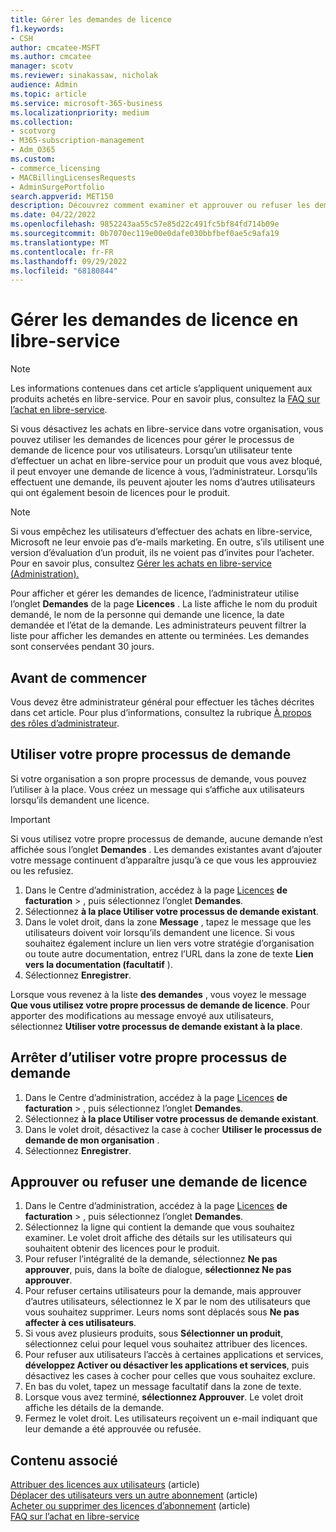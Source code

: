 ```yaml
---
title: Gérer les demandes de licence
f1.keywords:
- CSH
author: cmcatee-MSFT
ms.author: cmcatee
manager: scotv
ms.reviewer: sinakassaw, nicholak
audience: Admin
ms.topic: article
ms.service: microsoft-365-business
ms.localizationpriority: medium
ms.collection:
- scotvorg
- M365-subscription-management
- Adm_O365
ms.custom:
- commerce_licensing
- MACBillingLicensesRequests
- AdminSurgePortfolio
search.appverid: MET150
description: Découvrez comment examiner et approuver ou refuser les demandes de licence des utilisateurs pour votre abonnement Microsoft 365 entreprise.
ms.date: 04/22/2022
ms.openlocfilehash: 9852243aa55c57e85d22c491fc5bf84fd714b09e
ms.sourcegitcommit: 0b7070ec119e00e0dafe030bbfbef0ae5c9afa19
ms.translationtype: MT
ms.contentlocale: fr-FR
ms.lasthandoff: 09/29/2022
ms.locfileid: "68180844"
---
```

# <a name="manage-self-service-license-requests"></a>Gérer les demandes de licence en libre-service

> [!NOTE]
> Les informations contenues dans cet article s’appliquent uniquement aux produits achetés en libre-service. Pour en savoir plus, consultez la [FAQ sur l’achat en libre-service](../subscriptions/self-service-purchase-faq.yml).

Si vous désactivez les achats en libre-service dans votre organisation, vous pouvez utiliser les demandes de licences pour gérer le processus de demande de licence pour vos utilisateurs. Lorsqu’un utilisateur tente d’effectuer un achat en libre-service pour un produit que vous avez bloqué, il peut envoyer une demande de licence à vous, l’administrateur. Lorsqu’ils effectuent une demande, ils peuvent ajouter les noms d’autres utilisateurs qui ont également besoin de licences pour le produit.

> [!NOTE]
> Si vous empêchez les utilisateurs d’effectuer des achats en libre-service, Microsoft ne leur envoie pas d’e-mails marketing. En outre, s’ils utilisent une version d’évaluation d’un produit, ils ne voient pas d’invites pour l’acheter. Pour en savoir plus, consultez [Gérer les achats en libre-service (Administration).](../subscriptions/manage-self-service-purchases-admins.md)

Pour afficher et gérer les demandes de licence, l’administrateur utilise l’onglet **Demandes** de la page **Licences** . La liste affiche le nom du produit demandé, le nom de la personne qui demande une licence, la date demandée et l’état de la demande. Les administrateurs peuvent filtrer la liste pour afficher les demandes en attente ou terminées. Les demandes sont conservées pendant 30 jours.

## <a name="before-you-begin"></a>Avant de commencer

Vous devez être administrateur général pour effectuer les tâches décrites dans cet article. Pour plus d’informations, consultez la rubrique [À propos des rôles d’administrateur](../../admin/add-users/about-admin-roles.md).

## <a name="use-your-own-request-process"></a>Utiliser votre propre processus de demande

Si votre organisation a son propre processus de demande, vous pouvez l’utiliser à la place. Vous créez un message qui s’affiche aux utilisateurs lorsqu’ils demandent une licence.

> [!IMPORTANT]
> Si vous utilisez votre propre processus de demande, aucune demande n’est affichée sous l’onglet **Demandes** . Les demandes existantes avant d’ajouter votre message continuent d’apparaître jusqu’à ce que vous les approuviez ou les refusiez.

1. Dans le Centre d’administration, accédez à la page <a href="https://go.microsoft.com/fwlink/p/?linkid=842264" target="_blank">Licences</a> **de facturation** > , puis sélectionnez l’onglet **Demandes**.
2. Sélectionnez **à la place Utiliser votre processus de demande existant**.
3. Dans le volet droit, dans la zone **Message** , tapez le message que les utilisateurs doivent voir lorsqu’ils demandent une licence. Si vous souhaitez également inclure un lien vers votre stratégie d’organisation ou toute autre documentation, entrez l’URL dans la zone de texte **Lien vers la documentation (facultatif** ).
4. Sélectionnez **Enregistrer**.

Lorsque vous revenez à la liste **des demandes** , vous voyez le message **Que vous utilisez votre propre processus de demande de licence**. Pour apporter des modifications au message envoyé aux utilisateurs, sélectionnez **Utiliser votre processus de demande existant à la place**.

## <a name="stop-using-your-own-request-process"></a>Arrêter d’utiliser votre propre processus de demande

1. Dans le Centre d’administration, accédez à la page <a href="https://go.microsoft.com/fwlink/p/?linkid=842264" target="_blank">Licences</a> **de facturation** > , puis sélectionnez l’onglet **Demandes**.
2. Sélectionnez **à la place Utiliser votre processus de demande existant**.
3. Dans le volet droit, désactivez la case à cocher **Utiliser le processus de demande de mon organisation** .
4. Sélectionnez **Enregistrer**.

## <a name="approve-or-deny-a-license-request"></a>Approuver ou refuser une demande de licence

1. Dans le Centre d’administration, accédez à la page <a href="https://go.microsoft.com/fwlink/p/?linkid=842264" target="_blank">Licences</a> **de facturation** > , puis sélectionnez l’onglet **Demandes**.
2. Sélectionnez la ligne qui contient la demande que vous souhaitez examiner. Le volet droit affiche des détails sur les utilisateurs qui souhaitent obtenir des licences pour le produit.
3. Pour refuser l’intégralité de la demande, sélectionnez **Ne pas approuver**, puis, dans la boîte de dialogue, **sélectionnez Ne pas approuver**.
4. Pour refuser certains utilisateurs pour la demande, mais approuver d’autres utilisateurs, sélectionnez le X par le nom des utilisateurs que vous souhaitez supprimer. Leurs noms sont déplacés sous **Ne pas affecter à ces utilisateurs**.
5. Si vous avez plusieurs produits, sous **Sélectionner un produit**, sélectionnez celui pour lequel vous souhaitez attribuer des licences.
6. Pour refuser aux utilisateurs l’accès à certaines applications et services, **développez Activer ou désactiver les applications et services**, puis désactivez les cases à cocher pour celles que vous souhaitez exclure.
7. En bas du volet, tapez un message facultatif dans la zone de texte.
8. Lorsque vous avez terminé, **sélectionnez Approuver**. Le volet droit affiche les détails de la demande.
9. Fermez le volet droit.
    Les utilisateurs reçoivent un e-mail indiquant que leur demande a été approuvée ou refusée.

## <a name="related-content"></a>Contenu associé

[Attribuer des licences aux utilisateurs](../../admin/manage/assign-licenses-to-users.md) (article)\
[Déplacer des utilisateurs vers un autre abonnement](../subscriptions/move-users-different-subscription.md) (article)\
[Acheter ou supprimer des licences d’abonnement](buy-licenses.md) (article)\
[FAQ sur l’achat en libre-service](../subscriptions/self-service-purchase-faq.yml)
